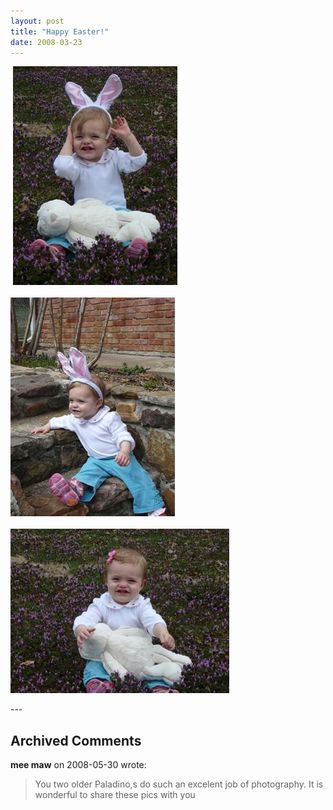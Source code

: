 ```yaml
---
layout: post
title: "Happy Easter!"
date: 2008-03-23
---
```


<p> <img alt="" height="350" src="/assets/images/2008-03-23-P1020461(Custom).JPG" width="263"/><br/>
<br/>
<img alt="" height="350" src="/assets/images/2008-03-23-P1020433(Custom).JPG" width="263"/><br/>
<br/>
<img alt="" height="263" src="/assets/images/2008-03-23-P1020449(Custom).JPG" width="350"/></p>
---

## Archived Comments

**mee maw** on 2008-05-30 wrote:

> You two older Paladino,s do such an excelent job of photography.  It is wonderful to share these pics with you

